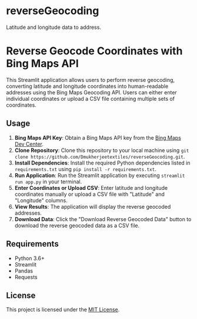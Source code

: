 # reverseGeocoding
Latitude and longitude data to address.

# Reverse Geocode Coordinates with Bing Maps API

This Streamlit application allows users to perform reverse geocoding, converting latitude and longitude coordinates into human-readable addresses using the Bing Maps Geocoding API. Users can either enter individual coordinates or upload a CSV file containing multiple sets of coordinates.

## Usage

1. **Bing Maps API Key**: Obtain a Bing Maps API key from the [Bing Maps Dev Center](https://www.bingmapsportal.com/).
2. **Clone Repository**: Clone this repository to your local machine using `git clone https://github.com/Dmukherjeetextiles/reverseGeocoding.git`.
3. **Install Dependencies**: Install the required Python dependencies listed in `requirements.txt` using `pip install -r requirements.txt`.
4. **Run Application**: Run the Streamlit application by executing `streamlit run app.py` in your terminal.
5. **Enter Coordinates or Upload CSV**: Enter latitude and longitude coordinates manually or upload a CSV file with "Latitude" and "Longitude" columns.
6. **View Results**: The application will display the reverse geocoded addresses.
7. **Download Data**: Click the "Download Reverse Geocoded Data" button to download the reverse geocoded data as a CSV file.

## Requirements

- Python 3.6+
- Streamlit
- Pandas
- Requests

## License

This project is licensed under the [MIT License](https://github.com/Dmukherjeetextiles/reverseGeocoding/blob/main/LICENSE).
